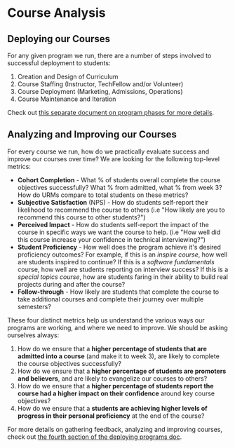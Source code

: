 # Course Analysis

## Deploying our Courses

For any given program we run, there are a number of steps involved to successful deployment to students:

1. Creation and Design of Curriculum
2. Course Staffing \(Instructor, TechFellow and/or Volunteer\)
3. Course Deployment \(Marketing, Admissions, Operations\)
4. Course Maintenance and Iteration

Check out [this separate document on program phases for more details](course-design-and-deployment.md).

## Analyzing and Improving our Courses

For every course we run, how do we practically evaluate success and improve our courses over time? We are looking for the following top-level metrics:

* **Cohort Completion** - What % of students overall complete the course objectives successfully? What % from admitted, what % from week 3? How do URMs compare to total students on these metrics?
* **Subjective Satisfaction** \(NPS\) - How do students self-report their likelihood to recommend the course to others \(i.e "How likely are you to recommend this course to other students?"\)
* **Perceived Impact** - How do students self-report the impact of the course in specific ways we want the course to help. \(i.e "How well did this course increase your confidence in technical interviewing?"\)
* **Student Proficiency** - How well does the program achieve it's desired proficiency outcomes? For example, if this is an _inspire course_, how well are students inspired to continue? If this is a _software fundamentals_ course, how well are students reporting on interview success? If this is a _special topics course_, how are students faring in their ability to build real projects during and after the course?
* **Follow-through** - How likely are students that complete the course to take additional courses and complete their journey over multiple semesters?

These four distinct metrics help us understand the various ways our programs are working, and where we need to improve. We should be asking ourselves always:

1. How do we ensure that a **higher percentage of students that are admitted into a course** \(and make it to week 3\), are likely to complete the course objectives successfully?
2. How do we ensure that a **higher percentage of students are promoters and believers**, and are likely to evangelize our courses to others?
3. How do we ensure that a **higher percentage of students report the course had a higher impact on their confidence** around key course objectives?
4. How do we ensure that a **students are achieving higher levels of progress in their personal proficiency** at the end of the course? 

For more details on gathering feedback, analyzing and improving courses, check out [the fourth section of the deploying programs doc](course-design-and-deployment.md#4-Course-Maintenance-and-Iteration).

